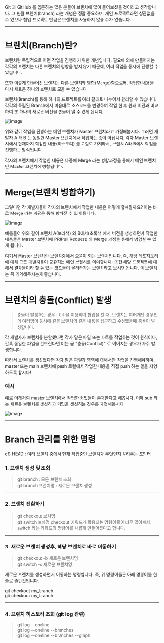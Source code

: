 Git 과 GitHub 를 입문하는 많은 분들이 브렌치에 많이 들어보셨을 것이라고 생각합니다. 그 만큼 브렌치(branch) 라는 개념은 정말 중요하며, 개인 프로젝트라면 상관없을 수 있으나 협업 프로젝트 만큼은 브렌치를 사용하지 않을 수가 없습니다.

---
# 브랜치(Branch)란?
브랜치란 독립적으로 어떤 작업을 진행하기 위한 개념입니다. 필요에 의해 만들어지는 각각의 브랜치는 다른 브랜치의 영향을 받지 않기 때문에, 여러 작업을 동시에 진행할 수 있습니다.

또한 이렇게 만들어진 브랜치는 다른 브랜치와 병합(Merge)함으로써, 작업한 내용을 다시 새로운 하나의 브랜치로 모을 수 있습니다

브랜치(Branch)를 통해 하나의 프로젝트를 여러 갈래로 나누어서 관리할 수 있습니다. 각각의 독립된 Branch에서 마음대로 소스코드를 변경하여 작업 한 후 원래 버전과 비교하여 또 하나의 새로운 버전을 만들어 낼 수 있게 됩니다.

![image](https://github.com/truenpeace/studyroom/assets/107344551/6044c71f-f6c6-4889-8fa6-a192b1a89c2c)

위와 같이 작업을 진행하는 메인 브렌치가 Master 브렌치라고 가정해봅시다. 그러면 개발자 A 와 B 는 동일한 Master 브렌치에서 작업하는 것이 아닙니다. 각자 Master 브렌치에서 현재까지 작업한 내용(히스토리) 를 로컬로 가져와서, 브렌치 A와 B에서 작업을 진행하는 방식입니다.

각자의 브렌치에서 작업한 내용은 나중에 Merge 라는 병합과정을 통해서 메인 브렌치인 Master 브렌치에 병합됩니다.

---
# Merge(브랜치 병합하기)
그렇다면 각 개발자들이 각자의 브렌치에서 작업한 내용은 어떻게 합쳐질까요? 이는 바로 Merge 라는 과정을 통해 합쳐질 수 있게 됩니다.

![image](https://github.com/truenpeace/studyroom/assets/107344551/8d9b4da8-cd10-4bb7-8885-2619a5b89435)

예를들어 위와 같이 브렌치 A(보라색) 와 B에서(초록색)에서 버전을 생성하면서 작업한 내용들은 Master 브렌치에 PR(Pull Request) 와 Merge 과정을 통해서 병합될 수 있게 됩니다.

여기서 Master 브렌치란 브렌치중에서 으뜸이 되는 브렌치입니다. 즉, 해당 레포지토리에 대해 모든 개발자들이 공유하는 메인 브렌치를 의미합니다. 또한 해당 프로젝트에 대해서 결과물이라 할 수 있는 코드들이 올라라가는 브렌치라고 보시면 됩니다. 이 브렌치는 꼭 기억해두시는게 좋습니다.

---
# 브렌치의 충돌(Conflict) 발생
> 충돌이 발생하는 경우 : Git 을 이용하여 협업을 할 때, 브랜치는 여러개인 경우인데 여러명이 동시에 같은 브랜치의 같은 내용을 접근하고 수정했을때 충돌이 발생합니다.

각 개발자가 브렌치를 분할했다면 각자 맡은 파일 또는 파트를 작업하는 것이 원칙이나, 간혹 동일한 파일을 건드린다면 이는 곧 "충돌(Conflict)" 로 이어지는 경우가 자주 발생합니다.

따라서 브렌치를 생성했다면 각자 맡은 파일과 영역에 대해서만 작업을 진행해야하며, master 또는 main 브렌치에 push 로컬에서 작업한 내용을 직접 push 하는 일을 지양하도록 합시다!

### 예시
예로 아래처럼 master 브렌치에서 작업한 커밋들이 존재한다고 해봅시다.
이떄 sub 라는 새로운 브렌치를 생성하고 커밋을 생성하는 경우를 가정해봅시다.

![image](https://github.com/truenpeace/studyroom/assets/107344551/f8fe2ffc-d445-450d-b750-b5f75f392d7b)

---
# Branch 관리를 위한 명령
cf) HEAD : 여러 브랜치 중에서 현재 작업중인 브랜치가 무엇인지 알려주는 포인터

### 1. 브랜치 생성 및 조회
> git branch : 모든 브랜치 조회<br>
> git branch 브랜치명 : 새로운 브랜치 생성
---
### 2. 브랜치 전환하기
> git checkout 브치명<br>
> git switch 브치명
checkout 키워드가 활용되는 명령어들이 너무 많아져서, switch 라는 키워드의 명령어를 새롭게 만들어졌다고 합니다.
---
### 3. 새로운 브랜치 생성후, 해당 브랜치로 바로 이동하기
> git checkout -b 새로운 브랜치명<br>
> git switch -c 새로운 브랜치명

새로운 브랜치를 생성하면서 이동하는 명령입니다. 즉, 위 명령어들은 아래 명령어를 한 줄로 줄인것입니다.

git checkout my_branch<br>
git checkout my_branch

---
### 4. 브렌치 히스토리 조회 (git log 관련)
> git log --oneline<br>
git log --oneline --branches<br>
git log --oneline --branches --graph
